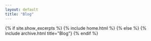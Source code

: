 ```yaml
---
layout: default
title: "Blog"
---
```


{% if site.show_excerpts %}
  {% include home.html %}
{% else %}
  {% include archive.html title="Blog"}
{% endif %}
